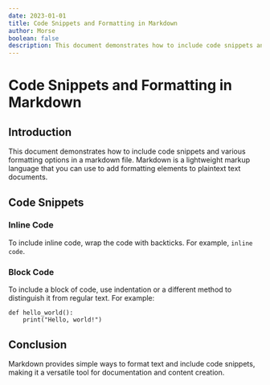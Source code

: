 ```yaml
---
date: 2023-01-01
title: Code Snippets and Formatting in Markdown
author: Morse
boolean: false
description: This document demonstrates how to include code snippets and various formatting options in a markdown file.
---
```

# Code Snippets and Formatting in Markdown

## Introduction

This document demonstrates how to include code snippets and various formatting options in a markdown file. Markdown is a lightweight markup language that you can use to add formatting elements to plaintext text documents.

## Code Snippets

### Inline Code

To include inline code, wrap the code with backticks. For example, `inline code`.

### Block Code

To include a block of code, use indentation or a different method to distinguish it from regular text. For example:

```
def hello_world():
    print("Hello, world!")
```

## Conclusion

Markdown provides simple ways to format text and include code snippets, making it a versatile tool for documentation and content creation.


